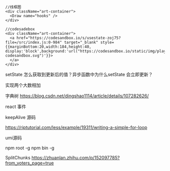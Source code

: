 ```tsx

//线框图
<div className="art-container">
  <Draw name="hooks" />
</div>

//codesadebox
<div className="art-container">
  <a href="https://codesandbox.io/s/usestate-zoj75?file=/src/index.js:0-984" target="_blank" style={{marginBottom:20,width:184,height:40, display:'block',background:'url("https://codesandbox.io/static/img/play-codesandbox.svg")'}}>
  </a>
</div>

```

setState 怎么获取到更新后的值？异步函数中为什么setState 会立即更新？

实现两个大数相加

字典树
https://blog.csdn.net/dingshao1114/article/details/107282626/

react 事件

keepAlive 源码


https://riptutorial.com/less/example/19311/writing-a-simple-for-loop

umi源码

npm root -g
npm bin -g


SplitChunks
https://zhuanlan.zhihu.com/p/152097785?from_voters_page=true